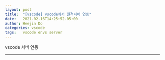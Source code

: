 ```yaml
---
layout: post
title:  "[vscode] vscode에서 원격서버 연동"
date:   2021-02-16T14:25:52-05:00
author: Heejin Do
categories: vscode
tags:	vscode envs server
---
```


vscode 서버 연동

----- 